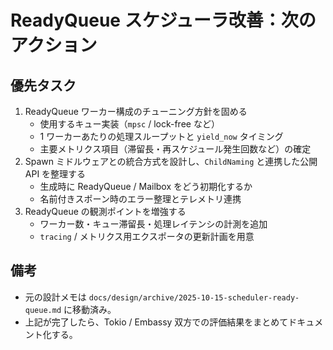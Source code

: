 # ReadyQueue スケジューラ改善：次のアクション

## 優先タスク

1. ReadyQueue ワーカー構成のチューニング方針を固める  
   - 使用するキュー実装（`mpsc` / lock-free など）  
   - 1 ワーカーあたりの処理スループットと `yield_now` タイミング  
   - 主要メトリクス項目（滞留長・再スケジュール発生回数など）の確定
2. Spawn ミドルウェアとの統合方式を設計し、`ChildNaming` と連携した公開 API を整理する  
   - 生成時に ReadyQueue / Mailbox をどう初期化するか  
   - 名前付きスポーン時のエラー整理とテレメトリ連携
3. ReadyQueue の観測ポイントを増強する  
   - ワーカー数・キュー滞留長・処理レイテンシの計測を追加  
   - `tracing` / メトリクス用エクスポータの更新計画を用意

## 備考
- 元の設計メモは `docs/design/archive/2025-10-15-scheduler-ready-queue.md` に移動済み。
- 上記が完了したら、Tokio / Embassy 双方での評価結果をまとめてドキュメント化する。
